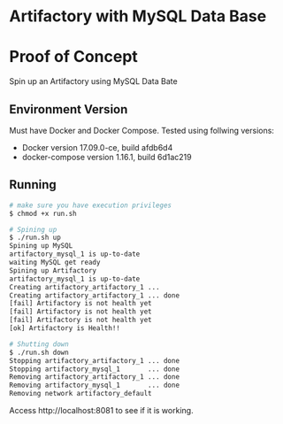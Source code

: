 # Artifactory with MySQL Data Base

# Proof of Concept

Spin up an Artifactory using MySQL Data Bate

## Environment Version

Must have Docker and Docker Compose.
Tested using follwing versions:
 - Docker version 17.09.0-ce, build afdb6d4
 - docker-compose version 1.16.1, build 6d1ac219

## Running

```bash
# make sure you have execution privileges
$ chmod +x run.sh

# Spining up
$ ./run.sh up
Spining up MySQL
artifactory_mysql_1 is up-to-date
waiting MySQL get ready
Spining up Artifactory
artifactory_mysql_1 is up-to-date
Creating artifactory_artifactory_1 ... 
Creating artifactory_artifactory_1 ... done
[fail] Artifactory is not health yet
[fail] Artifactory is not health yet
[fail] Artifactory is not health yet
[ok] Artifactory is Health!!

# Shutting down
$ ./run.sh down
Stopping artifactory_artifactory_1 ... done
Stopping artifactory_mysql_1       ... done
Removing artifactory_artifactory_1 ... done
Removing artifactory_mysql_1       ... done
Removing network artifactory_default
```

Access http://localhost:8081 to see if it is working.


